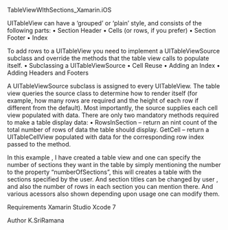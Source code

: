 TableViewWIthSections_Xamarin.iOS

UITableView can have a ‘grouped’ or ‘plain’ style, and consists of the following parts:
•	Section Header
•	Cells (or rows, if you prefer)
•	Section Footer
•	Index

To add rows to a UITableView you need to implement a UITableViewSource subclass and override the methods that the table view calls to populate itself.
•	Subclassing a UITableViewSource
•	Cell Reuse
•	Adding an Index
•	Adding Headers and Footers

A UITableViewSource subclass is assigned to every UITableView. The table view queries the source class to determine how to render itself (for example, how many rows are required and the height of each row if different from the default). Most importantly, the source supplies each cell view populated with data.
There are only two mandatory methods required to make a table display data:
•	RowsInSection – return an nint count of the total number of rows of data the table should display.
GetCell – return a UITableCellView populated with data for the corresponding row index passed to the method.

In this example , I have created a table view and one can specify the number of sections they want in the table by simply mentioning the number to the property “numberOfSections”, this will creates a table with the sections specified by the user.
And  section titles can be changed by user , and also the number of rows in each section you can mention there. And various acessors also shown depending upon usage one can modify them.

Requirements 
Xamarin Studio
Xcode 7

Author
K.SriRamana
